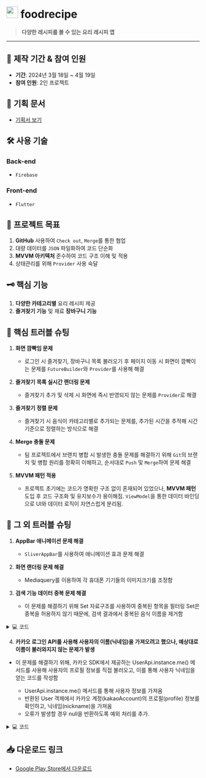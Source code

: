 # <img src="https://github.com/user-attachments/assets/0ea40838-544e-4b9d-adae-758f55cfdb59" width="30 " height="30"> foodrecipe



> **다양한 레시피를 볼 수 있는 요리 레시피 앱**

---

## 📅 **제작 기간 & 참여 인원**
- **기간**: 2024년 3월 18일 ~ 4월 19일 
- **참여 인원**: 2인 프로젝트

## 📜 **기획 문서**
- [기획서 보기](https://docs.google.com/presentation/d/1ypKymklILqL414_SFx0hEfemjloG039Qwfm1jsHOtk8/edit#slide=id.p)

## 🛠 **사용 기술**

### Back-end
- `Firebase`

### Front-end
- `Flutter`

## 🎯 **프로젝트 목표**

1. **GitHub** 사용하여 `Check out`, `Merge`를 통한 협업
2. 대량 데이터를 `JSON` 파일화하여 코드 단순화
3. **MVVM 아키텍처** 준수하여 코드 구조 이해 및 적용
4. 상태관리를 위해 `Provider` 사용 숙달

## 🗝 **핵심 기능**

1. **다양한 카테고리별** 요리 레시피 제공
2. **즐겨찾기 기능** 및 재료 **장바구니 기능**

## 🚧 **핵심 트러블 슈팅**

1. **화면 깜빡임 문제**  
   - 로그인 시 즐겨찾기, 장바구니 목록 불러오기 후 페이지 이동 시 화면이 깜빡이는 문제를 `FutureBuilder`와 `Provider`를 사용해 해결

2. **즐겨찾기 목록 실시간 랜더링 문제**  
   - 즐겨찾기 추가 및 삭제 시 화면에 즉시 반영되지 않는 문제를 `Provider`로 해결

3. **즐겨찾기 정렬 문제**  
   - 즐겨찾기 시 음식이 카테고리별로 추가되는 문제를, 추가된 시간을 추적해 시간 기준으로 정렬하는 방식으로 해결

4. **Merge 충돌 문제**  
   - 팀 프로젝트에서 브랜치 병합 시 발생한 충돌 문제를 해결하기 위해 `Git`의 브랜치 및 병합 원리를 정확히 이해하고, 순서대로 `Push` 및 `Merge`하여 문제 해결

5. **MVVM 패턴 적용**  
   - 프로젝트 초기에는 코드가 명확한 구조 없이 혼재되어 있었으나, **MVVM 패턴** 도입 후 코드 구조화 및 유지보수가 용이해짐. `ViewModel`을 통한 데이터 바인딩으로 UI와 데이터 로직이 자연스럽게 분리됨.

## 🔧 **그 외 트러블 슈팅**

1. **AppBar 애니메이션 문제 해결**  
   - `SliverAppBar`를 사용하여 애니메이션 효과 문제 해결

2. **화면 랜더링 문제 해결**  
   - Mediaquery를 이용하여 각 휴대폰 기기들의 이미지크기를 조정함

3. **검색 기능 데이터 중복 문제 해결**
   - 이 문제를 해결하기 위해 Set<String> 자료구조를 사용하여 중복된 항목을 필터링 Set은 중복을 허용하지 않기 때문에, 검색 결과에서 중복된 음식 이름을 제거함
<details>
<summary>💻 코드</summary>
<div markdown="1">

 ```dart
  Widget _buildSuggestionsOrResults() {
      Set<String> uniqueNames = {};

      final List<Map<String, dynamic>> suggestionList = query.isEmpty
          ? []
          : _foodData.where((food) {
              if (food['name'].toLowerCase().contains(query.toLowerCase())) {
                return uniqueNames.add(food['name']);
              } else {
                return false;
              }
            }).toList();
  }

```

</div>
</details>

4.  **카카오 로그인 API를 사용해 사용자의 이름(닉네임)을 가져오려고 했으나, 예상대로 이름이 불러와지지 않는 문제가 발생**
- 이 문제를 해결하기 위해, 카카오 SDK에서 제공하는 UserApi.instance.me() 메서드를 사용해 사용자의 프로필 정보를 직접 불러오고, 이를 통해 사용자 닉네임을 얻는 코드를 작성함

    - UserApi.instance.me() 메서드를 통해 사용자 정보를 가져옴
    - 반환된 User 객체에서 카카오 계정(kakaoAccount)의 프로필(profile) 정보를 확인하고, 닉네임(nickname)을 가져옴
    - 오류가 발생할 경우 null을 반환하도록 예외 처리를 추가.
<details>
<summary>💻 코드</summary>
<div markdown="1">

 ```dart
Future<String?> getUserName() async {
    try {
      // 사용자 닉네임 가져오기
      User user = await UserApi.instance.me();
      return user.kakaoAccount?.profile?.nickname;
    } catch (error) {

      return null;
    }
  }
```
</div>
</details>

## 📥 **다운로드 링크**

- [Google Play Store에서 다운로드](https://play.google.com/store/apps/details?id=com.junhajeonghoon.foodrecipe)
